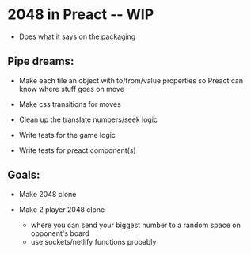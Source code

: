# 2048 in Preact -- WIP

- Does what it says on the packaging

## Pipe dreams:

- Make each tile an object with to/from/value properties so Preact can know where stuff goes on move

- Make css transitions for moves

- Clean up the translate numbers/seek logic

- Write tests for the game logic

- Write tests for preact component(s)

## Goals:

- Make 2048 clone

- Make 2 player 2048 clone
  - where you can send your biggest number to a random space on opponent's board
  - use sockets/netlify functions probably
